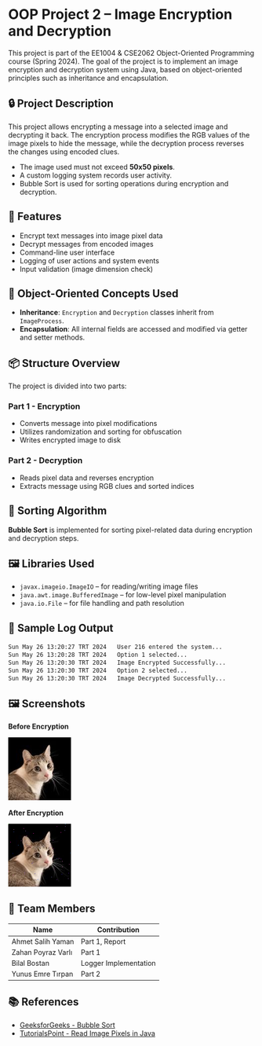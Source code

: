 
# OOP Project 2 – Image Encryption and Decryption

This project is part of the EE1004 & CSE2062 Object-Oriented Programming course (Spring 2024). The goal of the project is to implement an image encryption and decryption system using Java, based on object-oriented principles such as inheritance and encapsulation.

## 🔒 Project Description

This project allows encrypting a message into a selected image and decrypting it back. The encryption process modifies the RGB values of the image pixels to hide the message, while the decryption process reverses the changes using encoded clues.

- The image used must not exceed **50x50 pixels**.
- A custom logging system records user activity.
- Bubble Sort is used for sorting operations during encryption and decryption.

## 🧩 Features

- Encrypt text messages into image pixel data
- Decrypt messages from encoded images
- Command-line user interface
- Logging of user actions and system events
- Input validation (image dimension check)

## 🧱 Object-Oriented Concepts Used

- **Inheritance**: `Encryption` and `Decryption` classes inherit from `ImageProcess`.
- **Encapsulation**: All internal fields are accessed and modified via getter and setter methods.

## 📦 Structure Overview

The project is divided into two parts:

### Part 1 - Encryption
- Converts message into pixel modifications
- Utilizes randomization and sorting for obfuscation
- Writes encrypted image to disk

### Part 2 - Decryption
- Reads pixel data and reverses encryption
- Extracts message using RGB clues and sorted indices

## 🔁 Sorting Algorithm

**Bubble Sort** is implemented for sorting pixel-related data during encryption and decryption steps.

## 🖼️ Libraries Used

- `javax.imageio.ImageIO` – for reading/writing image files
- `java.awt.image.BufferedImage` – for low-level pixel manipulation
- `java.io.File` – for file handling and path resolution

## 📂 Sample Log Output

```
Sun May 26 13:20:27 TRT 2024   User 216 entered the system...
Sun May 26 13:20:28 TRT 2024   Option 1 selected...
Sun May 26 13:20:30 TRT 2024   Image Encrypted Successfully...
Sun May 26 13:20:30 TRT 2024   Option 2 selected...
Sun May 26 13:20:30 TRT 2024   Image Decrypted Successfully...
```

## 🖼️ Screenshots

**Before Encryption**

![Before Encryption](before_encryption.jpg)

**After Encryption**

![After Encryption](after_encryption.png)

## 👥 Team Members

| Name                  | Contribution           |
|-----------------------|------------------------|
| Ahmet Salih Yaman     | Part 1, Report         |
| Zahan Poyraz Varlı    | Part 1                 |
| Bilal Bostan          | Logger Implementation |
| Yunus Emre Tırpan     | Part 2                 |

## 📚 References

- [GeeksforGeeks - Bubble Sort](https://www.geeksforgeeks.org/bubble-sort/)
- [TutorialsPoint - Read Image Pixels in Java](https://www.tutorialspoint.com/how-to-get-pixels-rgb-values-of-an-image-using-java-opencv-library)
